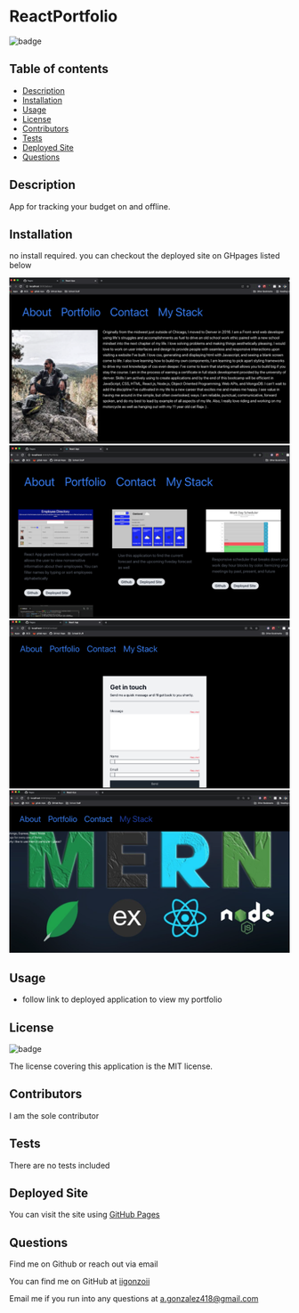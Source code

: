 # ReactPortfolio

  ![badge](https://img.shields.io/badge/license-MIT-blue)

  ## Table of contents
  - [Description](#description)
  - [Installation](#installation)
  - [Usage](#usage)
  - [License](#license)
  - [Contributors](#contributors)
  - [Tests](#tests)
  - [Deployed Site](#deployed-site)
  - [Questions](#questions)

  ## Description
  App for tracking your budget on and offline.

  ## Installation
  no install required. you can checkout the deployed site on GHpages listed below

  <img src="./public/rp.jpg">
  <img src="./public/rp2.jpg">
  <img src="./public/rp3.jpg">
  <img src="./public/rp4.jpg">
   
  

  ## Usage
  * follow link to deployed application to view my portfolio

  ## License
  ![badge](https://img.shields.io/badge/license-MIT-blue)

  The license covering this application is the MIT license.

  ## Contributors
  I am the sole contributor

  ## Tests
  There are no tests included

  ## Deployed Site
  You can visit the site using <a href="https://iigonzoii.github.io/react-portfolio/">GitHub Pages</a>

  ## Questions
  Find me on Github or reach out via email

  You can find me on GitHub at [iigonzoii](https://github.com/iigonzoii)

  Email me if you run into any questions at a.gonzalez418@gmail.com
 